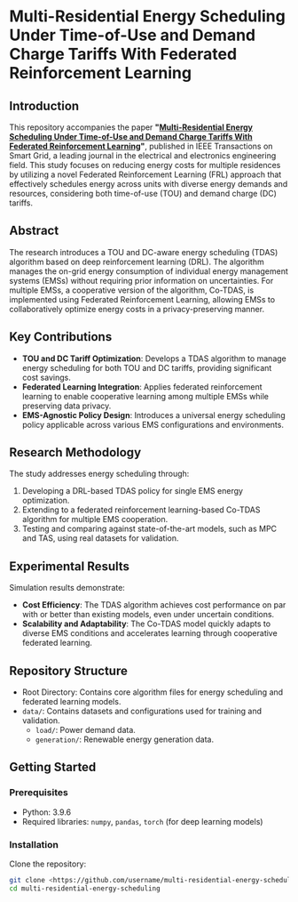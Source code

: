 # Multi-Residential Energy Scheduling Under Time-of-Use and Demand Charge Tariffs With Federated Reinforcement Learning

## Introduction

This repository accompanies the paper **"[Multi-Residential Energy Scheduling Under Time-of-Use and Demand Charge Tariffs With Federated Reinforcement Learning](https://ieeexplore.ieee.org/document/10057441)"**, published in IEEE Transactions on Smart Grid, a leading journal in the electrical and electronics engineering field. This study focuses on reducing energy costs for multiple residences by utilizing a novel Federated Reinforcement Learning (FRL) approach that effectively schedules energy across units with diverse energy demands and resources, considering both time-of-use (TOU) and demand charge (DC) tariffs.

## Abstract

The research introduces a TOU and DC-aware energy scheduling (TDAS) algorithm based on deep reinforcement learning (DRL). The algorithm manages the on-grid energy consumption of individual energy management systems (EMSs) without requiring prior information on uncertainties. For multiple EMSs, a cooperative version of the algorithm, Co-TDAS, is implemented using Federated Reinforcement Learning, allowing EMSs to collaboratively optimize energy costs in a privacy-preserving manner.

## Key Contributions

- **TOU and DC Tariff Optimization**: Develops a TDAS algorithm to manage energy scheduling for both TOU and DC tariffs, providing significant cost savings.
- **Federated Learning Integration**: Applies federated reinforcement learning to enable cooperative learning among multiple EMSs while preserving data privacy.
- **EMS-Agnostic Policy Design**: Introduces a universal energy scheduling policy applicable across various EMS configurations and environments.

## Research Methodology

The study addresses energy scheduling through:

1. Developing a DRL-based TDAS policy for single EMS energy optimization.
2. Extending to a federated reinforcement learning-based Co-TDAS algorithm for multiple EMS cooperation.
3. Testing and comparing against state-of-the-art models, such as MPC and TAS, using real datasets for validation.

## Experimental Results

Simulation results demonstrate:

- **Cost Efficiency**: The TDAS algorithm achieves cost performance on par with or better than existing models, even under uncertain conditions.
- **Scalability and Adaptability**: The Co-TDAS model quickly adapts to diverse EMS conditions and accelerates learning through cooperative federated learning.

## Repository Structure

- Root Directory: Contains core algorithm files for energy scheduling and federated learning models.
- `data/`: Contains datasets and configurations used for training and validation.
    - `load/`: Power demand data.
    - `generation/`: Renewable energy generation data.

## Getting Started

### Prerequisites

- Python: 3.9.6
- Required libraries: `numpy`, `pandas`, `torch` (for deep learning models)

### Installation

Clone the repository:

```bash
git clone <https://github.com/username/multi-residential-energy-scheduling.git>
cd multi-residential-energy-scheduling
```
